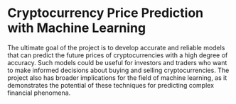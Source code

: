 # Cryptocurrency Price Prediction with Machine Learning

The ultimate goal of the project is to develop accurate and reliable models that can predict the future prices of cryptocurrencies with a high degree of accuracy. 
Such models could be useful for investors and traders who want to make informed decisions about buying and selling cryptocurrencies. 
The project also has broader implications for the field of machine learning, as it demonstrates the potential of these techniques for predicting complex financial phenomena.
